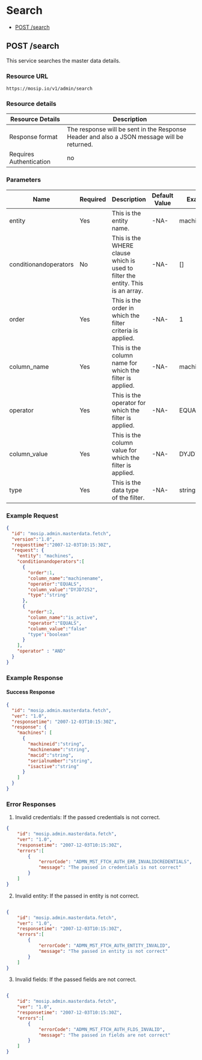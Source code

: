 # Search
* [POST /search](#post-fetch)

## POST /search
This service searches the master data details. 

### Resource URL
`https://mosip.io/v1/admin/search`

### Resource details
Resource Details | Description
------------ | -------------
Response format | The response will be sent in the Response Header and also a JSON message will be returned. 
Requires Authentication | no

### Parameters
Name | Required | Description | Default Value | Example
-----|----------|-------------|---------------|--------
entity|Yes|This is the entity name. | -NA- | machines
conditionandoperators|No|This is the WHERE clause which is used to filter the entity. This is an array. | -NA- | []
order|Yes|This is the order in which the filter criteria is applied.| -NA- | 1
column_name|Yes|This is the column name for which the filter is applied.| -NA- | machinename
operator|Yes|This is the operator for which the filter is applied.| -NA- | EQUALS
column_value|Yes|This is the column value for which the filter is applied.| -NA- | DYJD7252
type|Yes|This is the data type of the filter.| -NA- | string


### Example Request
```JSON
{
  "id": "mosip.admin.masterdata.fetch",
  "version":"1.0",
  "requesttime":"2007-12-03T10:15:30Z",
  "request": {
    "entity": "machines",
    "conditionandoperators":[
      {   
        "order":1,
        "column_name":"machinename",
        "operator":"EQUALS",
        "column_value":"DYJD7252",
        "type":"string"
      },
      {   
        "order":2,
        "column_name":"is_active",
        "operator":"EQUALS",
        "column_value":"false"
        "type":"boolean"
      }
    ],
    "operator" : "AND"
  }
}
```

### Example Response

#### Success Response 
```JSON
{
  "id": "mosip.admin.masterdata.fetch",
  "ver": "1.0",
  "responsetime": "2007-12-03T10:15:30Z",
  "response": {
    "machines": [
      {
        "machineid":"string",
        "machinename":"string",
        "macid":"string",
        "serialnumber":"string",
        "isactive":"string"
      }
    ]
  }
}
```

### Error Responses

1. Invalid credentials: If the passed credentials is not correct. 
```JSON
{
    "id": "mosip.admin.masterdata.fetch",
    "ver": "1.0",
    "responsetime": "2007-12-03T10:15:30Z",
    "errors":[
        {
            "errorCode": "ADMN_MST_FTCH_AUTH_ERR_INVALIDCREDENTIALS",
            "message": "The passed in credentials is not correct"
        }    
    ]
}
```

2. Invalid entity: If the passed in entity is not correct. 
```JSON

{
    "id": "mosip.admin.masterdata.fetch",
    "ver": "1.0",
    "responsetime": "2007-12-03T10:15:30Z",
    "errors":[
        {
            "errorCode": "ADMN_MST_FTCH_AUTH_ENTITY_INVALID",
            "message": "The passed in entity is not correct"
        }    
    ]
}
```

3. Invalid fields: If the passed fields are not correct. 
```JSON

{
    "id": "mosip.admin.masterdata.fetch",
    "ver": "1.0",
    "responsetime": "2007-12-03T10:15:30Z",
    "errors":[
        {
            "errorCode": "ADMN_MST_FTCH_AUTH_FLDS_INVALID",
            "message": "The passed in fields are not correct"
        }    
    ]
}
```
